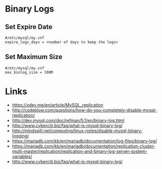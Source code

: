 # Binary Logs

## Set Expire Date

    #/etc/mysql/my.cnf
    expire_logs_days = <number of days to keep the logs>

## Set Maximum Size

    #/etc/mysql/my.cnf
    max_binlog_size = 100M

# Links

* https://xdev.me/en/article/MySQL_replication
* http://codeblow.com/questions/how-do-you-completely-disable-mysql-replication/
* http://dev.mysql.com/doc/refman/5.1/en/binary-log.html
* http://www.cyberciti.biz/faq/what-is-mysql-binary-log/
* http://mindspill.net/computing/linux-notes/disable-mysql-binary-logging/
* https://mariadb.com/kb/en/mariadb/documentation/log-files/binary-log/
* https://mariadb.com/kb/en/mariadb/documentation/replication-cluster-multi-master/replication/replication-and-binary-log-server-system-variables/
* http://www.cyberciti.biz/faq/what-is-mysql-binary-log/
